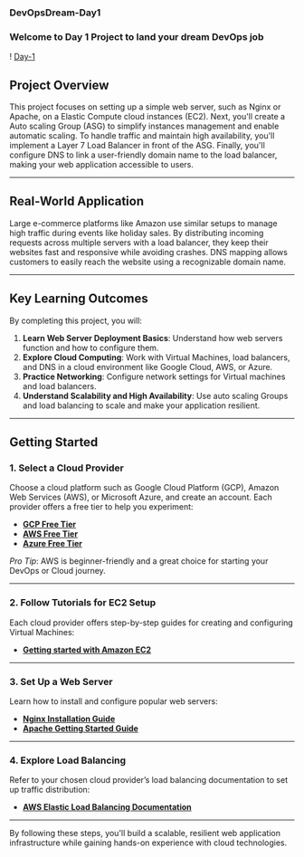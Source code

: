 ### DevOpsDream-Day1
### Welcome to Day 1 Project to land your dream DevOps job

! [Day-1](https://github.com/isameer3056/DevOpsDream-Day1/Day-1.png?raw=true)

## Project Overview  
This project focuses on setting up a simple web server, such as Nginx or Apache, on a Elastic Compute cloud instances (EC2). Next, you'll create a Auto scaling Group (ASG) to simplify instances management and enable automatic scaling. To handle traffic and maintain high availability, you'll implement a Layer 7 Load Balancer in front of the ASG. Finally, you'll configure DNS to link a user-friendly domain name to the load balancer, making your web application accessible to users.

---

## Real-World Application  
Large e-commerce platforms like Amazon use similar setups to manage high traffic during events like holiday sales. By distributing incoming requests across multiple servers with a load balancer, they keep their websites fast and responsive while avoiding crashes. DNS mapping allows customers to easily reach the website using a recognizable domain name.

---

## Key Learning Outcomes  
By completing this project, you will:

1. **Learn Web Server Deployment Basics**: Understand how web servers function and how to configure them.  
2. **Explore Cloud Computing**: Work with Virtual Machines, load balancers, and DNS in a cloud environment like Google Cloud, AWS, or Azure.  
3. **Practice Networking**: Configure network settings for Virtual machines and load balancers.  
4. **Understand Scalability and High Availability**: Use auto scaling Groups and load balancing to scale and make your application resilient.  

---

## Getting Started  

### 1. **Select a Cloud Provider**  
Choose a cloud platform such as Google Cloud Platform (GCP), Amazon Web Services (AWS), or Microsoft Azure, and create an account. Each provider offers a free tier to help you experiment:  
- **[GCP Free Tier](https://cloud.google.com/free)**  
- **[AWS Free Tier](https://aws.amazon.com/free/)**  
- **[Azure Free Tier](https://azure.microsoft.com/en-us/free/)**  

*Pro Tip*: AWS is beginner-friendly and a great choice for starting your DevOps or Cloud journey.  

---

### 2. **Follow Tutorials for EC2 Setup**  
Each cloud provider offers step-by-step guides for creating and configuring Virtual Machines:  
- **[Getting started with Amazon EC2](https://docs.aws.amazon.com/AWSEC2/latest/UserGuide/EC2_GetStarted.html)**  

---

### 3. **Set Up a Web Server**  
Learn how to install and configure popular web servers:  
- **[Nginx Installation Guide](https://www.nginx.com/resources/wiki/start/topics/tutorials/install/)**  
- **[Apache Getting Started Guide](https://httpd.apache.org/docs/2.4/getting-started.html)**  

---

### 4. **Explore Load Balancing**  
Refer to your chosen cloud provider’s load balancing documentation to set up traffic distribution:  
- **[AWS Elastic Load Balancing Documentation](https://docs.aws.amazon.com/elasticloadbalancing/latest/userguide/what-is-load-balancing.html)**  

---

By following these steps, you'll build a scalable, resilient web application infrastructure while gaining hands-on experience with cloud technologies.

